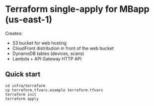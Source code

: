 # Terraform single-apply for MBapp (us-east-1)

Creates:

- S3 bucket for web hosting
- CloudFront distribution in front of the web bucket
- DynamoDB tables (devices, scans)
- Lambda + API Gateway HTTP API

## Quick start

```
cd infra/terraform
cp terraform.tfvars.example terraform.tfvars
terraform init
terraform apply
```
